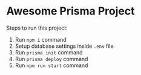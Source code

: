 # Awesome Prisma Project
        
Steps to run this project:

1. Run `npm i` command
2. Setup database settings inside `.env` file
3. Run `prisma init` command
3. Run `prisma deploy` command
3. Run `npm run start` command